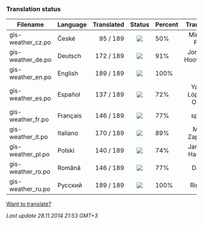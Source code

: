 ### **Translation status**

Filename | Language | Translated | Status | Percent | Translator
| ------------- | ------------- | ------------: | :-----------: | :------------- | :-------------: |
| gis-weather_cz.po| České | 95 / 189 | ![](https://dl.dropboxusercontent.com/u/99404329/bars/50.png) | 50% | Miroslav Fótyi |
| gis-weather_de.po| Deutsch | 172 / 189 | ![](https://dl.dropboxusercontent.com/u/99404329/bars/91.png) | 91% | Jonathan Hooverman |
| gis-weather_en.po| English | 189 / 189 | ![](https://dl.dropboxusercontent.com/u/99404329/bars/100.png) | 100% |  |
| gis-weather_es.po| Español | 137 / 189 | ![](https://dl.dropboxusercontent.com/u/99404329/bars/72.png) | 72% | Yasser López de Olmos |
| gis-weather_fr.po| Français | 146 / 189 | ![](https://dl.dropboxusercontent.com/u/99404329/bars/77.png) | 77% | spyder |
| gis-weather_it.po| Italiano | 170 / 189 | ![](https://dl.dropboxusercontent.com/u/99404329/bars/89.png) | 89% | Mirko Zappitelli |
| gis-weather_pl.po| Polski | 140 / 189 | ![](https://dl.dropboxusercontent.com/u/99404329/bars/74.png) | 74% | Jarosław Harasiuk |
| gis-weather_ro.po| Română | 146 / 189 | ![](https://dl.dropboxusercontent.com/u/99404329/bars/77.png) | 77% | Daniel |
| gis-weather_ru.po| Русский | 189 / 189 | ![](https://dl.dropboxusercontent.com/u/99404329/bars/100.png) | 100% | RingOV |

[Want to translate?](https://github.com/RingOV/gis-weather/wiki/Want-to-translate%3F)

_Last update 28.11.2014 21:53 GMT+3_
